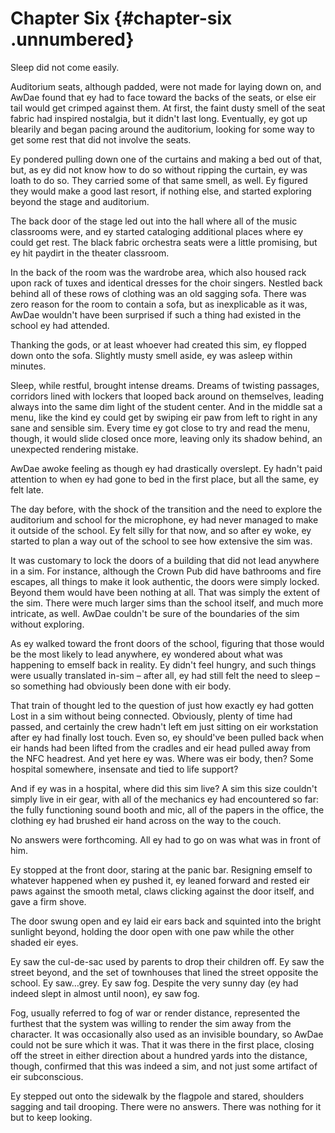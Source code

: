 Chapter Six {#chapter-six .unnumbered}
===========

Sleep did not come easily.

Auditorium seats, although padded, were not made for laying down on, and AwDae found that ey had to face toward the backs of the seats, or else eir tail would get crimped against them. At first, the faint dusty smell of the seat fabric had inspired nostalgia, but it didn't last long. Eventually, ey got up blearily and began pacing around the auditorium, looking for some way to get some rest that did not involve the seats.

Ey pondered pulling down one of the curtains and making a bed out of that, but, as ey did not know how to do so without ripping the curtain, ey was loath to do so. They carried some of that same smell, as well. Ey figured they would make a good last resort, if nothing else, and started exploring beyond the stage and auditorium.

The back door of the stage led out into the hall where all of the music classrooms were, and ey started cataloging additional places where ey could get rest. The black fabric orchestra seats were a little promising, but ey hit paydirt in the theater classroom.

In the back of the room was the wardrobe area, which also housed rack upon rack of tuxes and identical dresses for the choir singers. Nestled back behind all of these rows of clothing was an old sagging sofa. There was zero reason for the room to contain a sofa, but as inexplicable as it was, AwDae wouldn't have been surprised if such a thing had existed in the school ey had attended.

Thanking the gods, or at least whoever had created this sim, ey flopped down onto the sofa. Slightly musty smell aside, ey was asleep within minutes.

Sleep, while restful, brought intense dreams. Dreams of twisting passages, corridors lined with lockers that looped back around on themselves, leading always into the same dim light of the student center. And in the middle sat a menu, like the kind ey could get by swiping eir paw from left to right in any sane and sensible sim. Every time ey got close to try and read the menu, though, it would slide closed once more, leaving only its shadow behind, an unexpected rendering mistake.

AwDae awoke feeling as though ey had drastically overslept. Ey hadn't paid attention to when ey had gone to bed in the first place, but all the same, ey felt late.

The day before, with the shock of the transition and the need to explore the auditorium and school for the microphone, ey had never managed to make it outside of the school. Ey felt silly for that now, and so after ey woke, ey started to plan a way out of the school to see how extensive the sim was.

It was customary to lock the doors of a building that did not lead anywhere in a sim. For instance, although the Crown Pub did have bathrooms and fire escapes, all things to make it look authentic, the doors were simply locked. Beyond them would have been nothing at all. That was simply the extent of the sim. There were much larger sims than the school itself, and much more intricate, as well. AwDae couldn't be sure of the boundaries of the sim without exploring.

As ey walked toward the front doors of the school, figuring that those would be the most likely to lead anywhere, ey wondered about what was happening to emself back in reality. Ey didn't feel hungry, and such things were usually translated in-sim – after all, ey had still felt the need to sleep – so something had obviously been done with eir body.

That train of thought led to the question of just how exactly ey had gotten Lost in a sim without being connected. Obviously, plenty of time had passed, and certainly the crew hadn't left em just sitting on eir workstation after ey had finally lost touch. Even so, ey should've been pulled back when eir hands had been lifted from the cradles and eir head pulled away from the NFC headrest. And yet here ey was. Where was eir body, then? Some hospital somewhere, insensate and tied to life support?

And if ey was in a hospital, where did this sim live? A sim this size couldn't simply live in eir gear, with all of the mechanics ey had encountered so far: the fully functioning sound booth and mic, all of the papers in the office, the clothing ey had brushed eir hand across on the way to the couch.

No answers were forthcoming. All ey had to go on was what was in front of him.

Ey stopped at the front door, staring at the panic bar. Resigning emself to whatever happened when ey pushed it, ey leaned forward and rested eir paws against the smooth metal, claws clicking against the door itself, and gave a firm shove.

The door swung open and ey laid eir ears back and squinted into the bright sunlight beyond, holding the door open with one paw while the other shaded eir eyes.

Ey saw the cul-de-sac used by parents to drop their children off. Ey saw the street beyond, and the set of townhouses that lined the street opposite the school. Ey saw…grey. Ey saw fog. Despite the very sunny day (ey had indeed slept in almost until noon), ey saw fog.

Fog, usually referred to fog of war or render distance, represented the furthest that the system was willing to render the sim away from the character. It was occasionally also used as an invisible boundary, so AwDae could not be sure which it was. That it was there in the first place, closing off the street in either direction about a hundred yards into the distance, though, confirmed that this was indeed a sim, and not just some artifact of eir subconscious.

Ey stepped out onto the sidewalk by the flagpole and stared, shoulders sagging and tail drooping. There were no answers. There was nothing for it but to keep looking.
